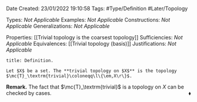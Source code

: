 <div class="topSpace"></div>

Date Created: 23/01/2022 19:10:58
Tags: #Type/Definition #Later/Topology

Types: _Not Applicable_
Examples: _Not Applicable_ 
Constructions: _Not Applicable_
Generalizations: _Not Applicable_

Properties: [[Trivial topology is the coarsest topology]]
Sufficiencies: _Not Applicable_
Equivalences: [[Trivial topology (basis)]]
Justifications: _Not Applicable_

``` ad-Definition
title: Definition.

Let $X$ be a set. The **trivial topology on $X$** is the topology $\mc{T}_\textrm{trivial}\coloneqq\l\{\em,X\r\}$.

```

<b>Remark.</b> The fact that $\mc{T}_\textrm{trivial}$ is a topology on $X$ can be checked by cases.<span style="float:right;">$\blacklozenge$</span>
